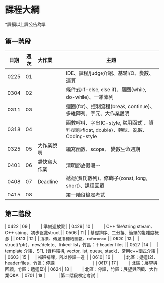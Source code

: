 # 課程大綱

\*課綱以上課公告為準

## 第一階段

|  日期  |  週次  | 大作業      | 主題                                       |
| :--: | :--: | :------- | ---------------------------------------- |
| 0225 |  01  |          | IDE、課程/judge介紹、基礎I/O、變數、運算               |
| 0304 |  02  |          | 條件式(if-else, else if)、迴圈(while, do-while)、一維陣列 |
| 0311 |  03  |            | 迴圈(for)、控制流程(break, continue)、多維陣列、字元、大作業說明 |
| 0318 |  04  |             | 函數呼叫、字串(C-style, 常用函式)、資料型態(float, double)、轉型、亂數、Coding-style |
| 0325 |  05  | 大作業說明     | 編寫函數、scope、 變數生命週期                       |
| 0401 |  06  | 趕快寫大作業     | 清明節放假囉～                                  |
| 0408 |  07  | Deadline | 遞迴(費氏數列)、修飾子(const, long, short)、課程回顧    |
| 0415 |  08  |          | 第一階段檢定考試                                 |


## 第二階段
| 0422 |  09  |          | 準備週放假  |
| 0429 |  10  |          | C++ file/string stream、C++ string、初步認識struct |
| 0506 |  11  |            | 基礎排序、二分搜、簡單的複雜度概念 |
| 0513 |  12  |             | 指標、傳遞指標給函數、reference |
| 0520 |  13  |   | struct(*ptr)、new/delete、linked-list，竹區：＋header files |
| 0527 |  14  |      | template 介紹、STL (資料結構, vector, list, queue, stack)、常用c++函式介紹 |
| 0603 |  15  |     | 補班補課，所以停課一週   |
| 0610 |  16  |          | 北區：遞迴(2)、header files，竹區：停課                                |
| 0617 |  17  |          | 北區：展望與回顧，竹區：遞迴(2)|
| 0624 |  18  |          | 北區：停課，竹區：展望與回顧、大作業Q&A |
| 0701 |  19  |            | 第二階段檢定考試 |


